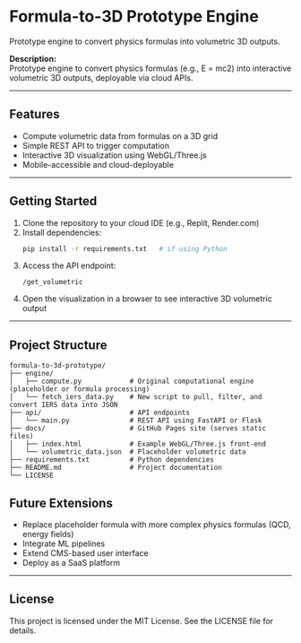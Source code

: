 # Formula-to-3D Prototype Engine
Prototype engine to convert physics formulas into volumetric 3D outputs.

**Description:**  
Prototype engine to convert physics formulas (e.g., E = mc2) into interactive volumetric 3D outputs, deployable via cloud APIs.

---

## Features
- Compute volumetric data from formulas on a 3D grid
- Simple REST API to trigger computation
- Interactive 3D visualization using WebGL/Three.js
- Mobile-accessible and cloud-deployable

---

## Getting Started
1. Clone the repository to your cloud IDE (e.g., Replit, Render.com)
2. Install dependencies:
    ```bash
    pip install -r requirements.txt   # if using Python
    ```
3. Access the API endpoint:
    ```
    /get_volumetric
    ```
4. Open the visualization in a browser to see interactive 3D volumetric output

---

## Project Structure

```
formula-to-3d-prototype/
├── engine/
│   ├── compute.py            # Original computational engine (placeholder or formula processing)
│   └── fetch_iers_data.py    # New script to pull, filter, and convert IERS data into JSON
├── api/                      # API endpoints  
│   └── main.py               # REST API using FastAPI or Flask  
├── docs/                     # GitHub Pages site (serves static files)  
│   ├── index.html            # Example WebGL/Three.js front-end  
│   └── volumetric_data.json  # Placeholder volumetric data  
├── requirements.txt          # Python dependencies  
├── README.md                 # Project documentation  
└── LICENSE
```

## Future Extensions
- Replace placeholder formula with more complex physics formulas (QCD, energy fields)
- Integrate ML pipelines
- Extend CMS-based user interface
- Deploy as a SaaS platform

---

## License
This project is licensed under the MIT License. See the LICENSE file for details.
